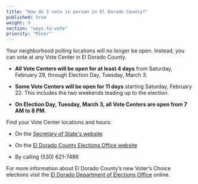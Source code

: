 ```yaml
---
title: "How do I vote in person in El Dorado County?"
published: true
weight: 9
section: "ways-to-vote"
priority: "Minor"
---
```


Your neighborhood polling locations will no longer be open. Instead, you can vote at any Vote Center in El Dorado County.   

- **All Vote Centers will be open for at least 4 days** from Saturday, February 29, through Election Day, Tuesday, March 3. 

- **Some Vote Centers will be open for 11 days** starting Saturday, February 22. This includes the two weekends leading up to the election.     

- **On Election Day, Tuesday, March 3, all Vote Centers are open from 7 AM to 8 PM.**  

Find your Vote Center locations and hours:  

- On the [Secretary of State's website](https://caearlyvoting.sos.ca.gov/)

- On the [El Dorado County Elections Office website](https://edcgov.us/Government/Elections/Pages/March-2020-Presidential-Primary.aspx)   

- By calling (530) 621-7486        

For more information about El Dorado County’s new Voter’s Choice elections visit the [El Dorado Department of Elections Office](https://edcgov.us/Government/Elections/Pages/Vote-Centers.aspx) online.
